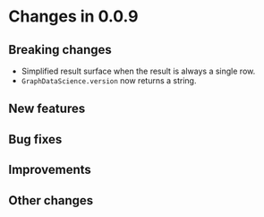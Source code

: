 # Changes in 0.0.9


## Breaking changes

* Simplified result surface when the result is always a single row.
* `GraphDataScience.version` now returns a string.


## New features


## Bug fixes


## Improvements


## Other changes
